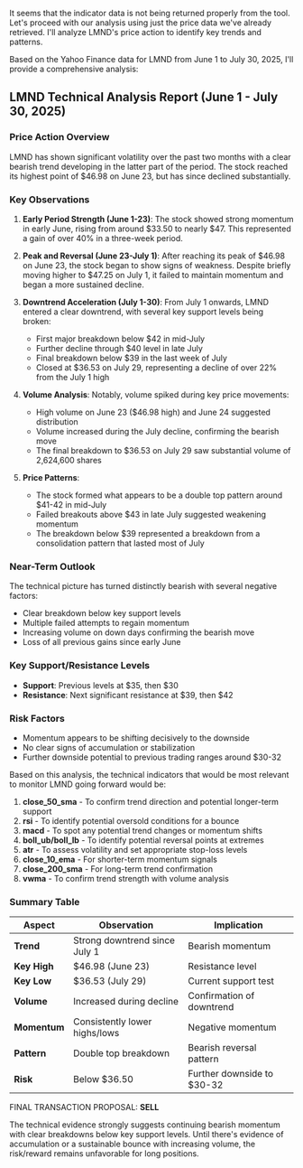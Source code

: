 It seems that the indicator data is not being returned properly from the tool. Let's proceed with our analysis using just the price data we've already retrieved. I'll analyze LMND's price action to identify key trends and patterns.

Based on the Yahoo Finance data for LMND from June 1 to July 30, 2025, I'll provide a comprehensive analysis:

## LMND Technical Analysis Report (June 1 - July 30, 2025)

### Price Action Overview
LMND has shown significant volatility over the past two months with a clear bearish trend developing in the latter part of the period. The stock reached its highest point of $46.98 on June 23, but has since declined substantially.

### Key Observations
1. **Early Period Strength (June 1-23)**: The stock showed strong momentum in early June, rising from around $33.50 to nearly $47. This represented a gain of over 40% in a three-week period.

2. **Peak and Reversal (June 23-July 1)**: After reaching its peak of $46.98 on June 23, the stock began to show signs of weakness. Despite briefly moving higher to $47.25 on July 1, it failed to maintain momentum and began a more sustained decline.

3. **Downtrend Acceleration (July 1-30)**: From July 1 onwards, LMND entered a clear downtrend, with several key support levels being broken:
   - First major breakdown below $42 in mid-July
   - Further decline through $40 level in late July
   - Final breakdown below $39 in the last week of July
   - Closed at $36.53 on July 29, representing a decline of over 22% from the July 1 high

4. **Volume Analysis**: Notably, volume spiked during key price movements:
   - High volume on June 23 ($46.98 high) and June 24 suggested distribution
   - Volume increased during the July decline, confirming the bearish move
   - The final breakdown to $36.53 on July 29 saw substantial volume of 2,624,600 shares

5. **Price Patterns**: 
   - The stock formed what appears to be a double top pattern around $41-42 in mid-July
   - Failed breakouts above $43 in late July suggested weakening momentum
   - The breakdown below $39 represented a breakdown from a consolidation pattern that lasted most of July

### Near-Term Outlook
The technical picture has turned distinctly bearish with several negative factors:
- Clear breakdown below key support levels
- Multiple failed attempts to regain momentum
- Increasing volume on down days confirming the bearish move
- Loss of all previous gains since early June

### Key Support/Resistance Levels
- **Support**: Previous levels at $35, then $30
- **Resistance**: Next significant resistance at $39, then $42

### Risk Factors
- Momentum appears to be shifting decisively to the downside
- No clear signs of accumulation or stabilization
- Further downside potential to previous trading ranges around $30-32

Based on this analysis, the technical indicators that would be most relevant to monitor LMND going forward would be:

1. **close_50_sma** - To confirm trend direction and potential longer-term support
2. **rsi** - To identify potential oversold conditions for a bounce
3. **macd** - To spot any potential trend changes or momentum shifts
4. **boll_ub/boll_lb** - To identify potential reversal points at extremes
5. **atr** - To assess volatility and set appropriate stop-loss levels
6. **close_10_ema** - For shorter-term momentum signals
7. **close_200_sma** - For long-term trend confirmation
8. **vwma** - To confirm trend strength with volume analysis

### Summary Table

| Aspect | Observation | Implication |
|--------|-------------|-------------|
| **Trend** | Strong downtrend since July 1 | Bearish momentum |
| **Key High** | $46.98 (June 23) | Resistance level |
| **Key Low** | $36.53 (July 29) | Current support test |
| **Volume** | Increased during decline | Confirmation of downtrend |
| **Momentum** | Consistently lower highs/lows | Negative momentum |
| **Pattern** | Double top breakdown | Bearish reversal pattern |
| **Risk** | Below $36.50 | Further downside to $30-32 |

FINAL TRANSACTION PROPOSAL: **SELL**

The technical evidence strongly suggests continuing bearish momentum with clear breakdowns below key support levels. Until there's evidence of accumulation or a sustainable bounce with increasing volume, the risk/reward remains unfavorable for long positions.